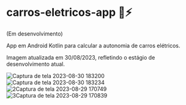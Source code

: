 # carros-eletricos-app 🚗⚡️

(Em desenvolvimento)

App em Android Kotlin para calcular a autonomia de carros elétricos.

Imagem atualizada em 30/08/2023, refletindo o estágio de desenvolvimento atual.

![Captura de tela 2023-08-30 183200](https://github.com/alinecarvalhopro/carros-eletricos-app/assets/118927052/bb69ea05-2dc2-49d3-a9da-315f5f285386)
![Captura de tela 2023-08-30 183234](https://github.com/alinecarvalhopro/carros-eletricos-app/assets/118927052/62733483-2807-46f9-b7f3-b827c0382875)
![2Captura de tela 2023-08-29 170749](https://github.com/alinecarvalhopro/carros-eletricos-app/assets/118927052/410a08a0-a336-45ce-b437-b24ca6e04db2)
![3Captura de tela 2023-08-29 170839](https://github.com/alinecarvalhopro/carros-eletricos-app/assets/118927052/43510105-2a5a-4990-ae0d-c2febd51642b)




